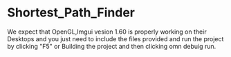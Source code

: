 # Shortest_Path_Finder
We expect that OpenGL,Imgui vesion 1.60 is properly working on their Desktops and you just need to include the files provided and run the project by clicking "F5" or Building the project and then clicking omn debuig run.
